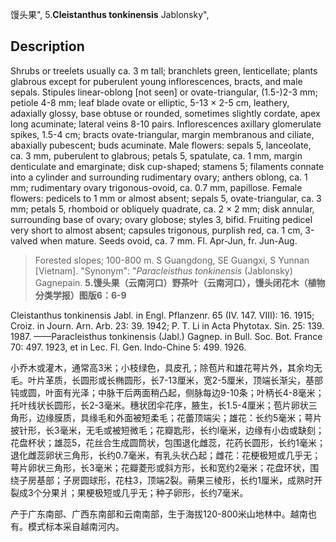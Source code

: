馒头果",
5.**Cleistanthus tonkinensis** Jablonsky",

## Description
Shrubs or treelets usually ca. 3 m tall; branchlets green, lenticellate; plants glabrous except for puberulent young inflorescences, bracts, and male sepals. Stipules linear-oblong [not seen] or ovate-triangular, (1.5-)2-3 mm; petiole 4-8 mm; leaf blade ovate or elliptic, 5-13 × 2-5 cm, leathery, adaxially glossy, base obtuse or rounded, sometimes slightly cordate, apex long acuminate; lateral veins 8-10 pairs. Inflorescences axillary glomerulate spikes, 1.5-4 cm; bracts ovate-triangular, margin membranous and ciliate, abaxially pubescent; buds acuminate. Male flowers: sepals 5, lanceolate, ca. 3 mm, puberulent to glabrous; petals 5, spatulate, ca. 1 mm, margin denticulate and emarginate; disk cup-shaped; stamens 5; filaments connate into a cylinder and surrounding rudimentary ovary; anthers oblong, ca. 1 mm; rudimentary ovary trigonous-ovoid, ca. 0.7 mm, papillose. Female flowers: pedicels to 1 mm or almost absent; sepals 5, ovate-triangular, ca. 3 mm; petals 5, rhomboid or obliquely quadrate, ca. 2 × 2 mm; disk annular, surrounding base of ovary; ovary globose; styles 3, bifid. Fruiting pedicel very short to almost absent; capsules trigonous, purplish red, ca. 1 cm, 3-valved when mature. Seeds ovoid, ca. 7 mm. Fl. Apr-Jun, fr. Jun-Aug.

> Forested slopes; 100-800 m. S Guangdong, SE Guangxi, S Yunnan [Vietnam].
  "Synonym": "*Paracleisthus tonkinensis* (Jablonsky) Gagnepain.
**5.馒头果（云南河口）野茶叶（云南河口），馒头闭花木（植物分类学报）图版6：6-9**

Cleistanthus tonkinensis Jabl. in Engl. Pflanzenr. 65 (IV. 147. VIII): 16. 1915; Croiz. in Journ. Arn. Arb. 23: 39. 1942; P. T. Li in Acta Phytotax. Sin. 25: 139. 1987. ——Paracleisthus tonkinensis (Jabl.) Gagnep. in Bull. Soc. Bot. France 70: 497. 1923, et in Lec. Fl. Gen. Indo-Chine 5: 499. 1926.

小乔木或灌木，通常高3米；小枝绿色，具皮孔；除苞片和雄花萼片外，其余均无毛。叶片革质，长圆形或长椭圆形，长7-13厘米，宽2-5厘米，顶端长渐尖，基部钝或圆，叶面有光泽；中脉干后两面稍凸起，侧脉每边9-10条；叶柄长4-8毫米；托叶线状长圆形，长2-3毫米。穗状团伞花序，腋生，长1.5-4厘米；苞片卵状三角形，边缘膜质，具缘毛和外面被短柔毛；花蕾顶端尖；雄花：长约5毫米；萼片披针形，长3毫米，无毛或被短微毛；花瓣匙形，长约l毫米，边缘有小齿或缺刻；花盘杯状；雄蕊5，花丝合生成圆筒状，包围退化雌蕊，花药长圆形，长约1毫米；退化雌蕊卵状三角形，长约0.7毫米，有乳头状凸起；雌花：花梗极短或几乎无；萼片卵状三角形，长3毫米；花瓣菱形或斜方形，长和宽约2毫米；花盘环状，围绕子房基部；子房圆球形，花柱3，顶端2裂。蒴果三棱形，长约1厘米，成熟时开裂成3个分果爿；果梗极短或几乎无；种子卵形，长约7毫米。

产于广东南部、广西东南部和云南南部，生于海拔120-800米山地林中。越南也有。模式标本采自越南河内。
